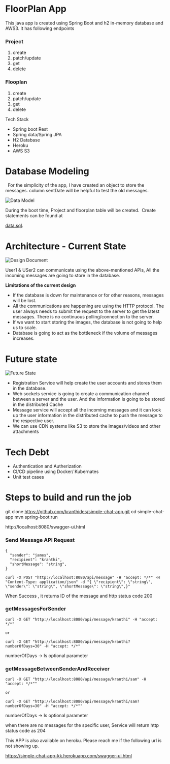# FloorPlan App 

This java app is created using Spring Boot and h2 in-memory database and AWS3. It has following endpoints 

### Project

1. create
2. patch/update
3. get
4. delete 

### Flooplan 
1. create
2. patch/update
3. get
4. delete 

Tech Stack 
* Spring boot Rest
* Spring data/Spring JPA 
* H2 Database 
* Heroku 
* AWS S3 

# Database Modeling 
 
For the simplicity of the app, I have created an object to store the messages. column sentDate will be helpful to test the old messages. 

![Data Model](https://user-images.githubusercontent.com/9857819/126576422-66b62435-6e2e-48a9-a20c-421d13eecf5f.png)

During the boot time, Project and floorplan table will be created.  Create statements can be found at 

[data.sql](https://github.com/kranthides/simple-chat-app/blob/master/src/main/resources/data.sql).


# Architecture - Current State

![Design Document](https://user-images.githubusercontent.com/9857819/126578123-63806b97-8c3c-49fa-b930-f928663a6440.png)

User1 & USer2 can communicate using the above-mentioned APIs, All the incoming messages are going to store in the database.  

**Limitations of the current design**
* If the database is down for maintenance or for other reasons, messages will be lost. 
* All the communications are happening are using the HTTP protocol. The user always needs to submit the request to the server to get the latest messages. There is no continuous polling/connection to the server. 
* If we want to start storing the images, the database is not going to help us to scale. 
* Database is going to act as the bottleneck if the volume of messages increases. 

# Future state 
![Future State](https://user-images.githubusercontent.com/9857819/126579186-dedae732-9c05-4c96-8895-615c36d3ee08.png)

* Registration Service will help create the user accounts and stores them in the database. 
* Web sockets service is going to create a communication channel between a server and the user. And the information is going to be stored in the distributed Cache
* Message service will accept all the incoming messages and it can look up the user information in the distributed cache to push the message to the respective user. 
* We can use CDN systems like S3 to store the images/videos and other attachments 

# Tech Debt 
* Authentication and Autherization 
* CI/CD pipeline using Docker/ Kubernates 
* Unit test cases 

# Steps to build and run the job 

git clone https://github.com/kranthides/simple-chat-app.git
cd simple-chat-app
mvn spring-boot:run

http://localhost:8080/swagger-ui.html

### Send Message API Request 

```
{
  "sender": "james",
  "recipient": "kranthi",
  "shortMessage": "string",
}

curl -X POST "http://localhost:8080/api/message" -H "accept: */*" -H "Content-Type: application/json" -d "{ \"recipient\": \"string\", \"sender\": \"string\", \"shortMessage\": \"string\",}"
```
When Success , it returns ID of the message and http status code 200

### getMessagesForSender
```
curl -X GET "http://localhost:8080/api/message/kranthi" -H "accept: */*"

or 

curl -X GET "http://localhost:8080/api/message/kranthi?numberOfDays=30" -H "accept: */*"
```
numberOfDays -> Is optional parameter 


### getMessageBetweenSenderAndReceiver
```
curl -X GET "http://localhost:8080/api/message/kranthi/sam" -H "accept: */*""

or 

curl -X GET "http://localhost:8080/api/message/kranthi/sam?numberOfDays=30" -H "accept: */*""
```
numberOfDays -> Is optional parameter 


when there are no messages for the specific user, Service will return http status code as 204


This APP is also available on heroku. Please reach me if the following url is not showing up.  

https://simple-chat-app-kk.herokuapp.com/swagger-ui.html
